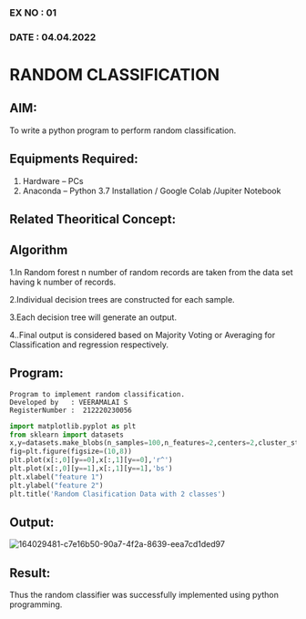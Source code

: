 ### EX NO : 01
### DATE  : 04.04.2022
# RANDOM CLASSIFICATION
## AIM:
To write a python program to perform random classification.

## Equipments Required:
1. Hardware – PCs
2. Anaconda – Python 3.7 Installation / Google Colab /Jupiter Notebook

## Related Theoritical Concept:

## Algorithm
1.In Random forest n number of random records are taken from the data set having k number of records.

2.Individual decision trees are constructed for each sample.

3.Each decision tree will generate an output.

4..Final output is considered based on Majority Voting or Averaging for Classification and regression respectively.











## Program:
```
Program to implement random classification.
Developed by   : VEERAMALAI S
RegisterNumber :  212220230056
```
```python
import matplotlib.pyplot as plt
from sklearn import datasets
x,y=datasets.make_blobs(n_samples=100,n_features=2,centers=2,cluster_std=1.05,random_state=2)
fig=plt.figure(figsize=(10,8))
plt.plot(x[:,0][y==0],x[:,1][y==0],'r^')
plt.plot(x[:,0][y==1],x[:,1][y==1],'bs')
plt.xlabel("feature 1")
plt.ylabel("feature 2")
plt.title('Random Clasification Data with 2 classes')
```

## Output:
![164029481-c7e16b50-90a7-4f2a-8639-eea7cd1ded97](https://user-images.githubusercontent.com/75234790/164067713-7f97f19f-531d-42fd-a1d5-f20f60d5c17a.jpeg)


## Result:
Thus the random classifier was successfully implemented using python programming.
